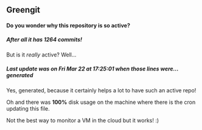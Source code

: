 ## Greengit

#### Do you wonder why this repository is so active?

##### After all it has 1264 commits!

But is it *really* active? Well...

##### Last update was on Fri Mar 22 at 17:25:01 when those lines were... generated

Yes, generated, because it certainly helps a lot to have such an active repo!

Oh and there was **100%** disk usage on the machine
where there is the cron updating this file.

Not the best way to monitor a VM in the cloud but it works! :)
